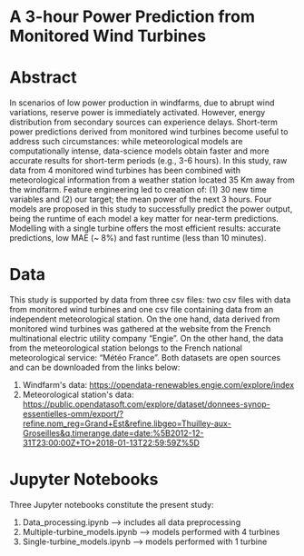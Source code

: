 # A 3-hour Power Prediction from Monitored Wind Turbines
# Abstract
In scenarios of low power production in windfarms, due to abrupt wind variations, reserve power is immediately activated. However, energy distribution from secondary sources can experience delays. Short-term power predictions derived from monitored wind turbines become useful to address such circumstances: while meteorological models are computationally intense, data-science models obtain faster and more accurate results for short-term periods (e.g., 3-6 hours). In this study, raw data from 4 monitored wind turbines has been combined with meteorological information from a weather station located 35 Km away from the windfarm. Feature engineering led to creation of: (1) 30 new time variables and (2) our target; the mean power of the next 3 hours. Four models are proposed in this study to successfully predict the power output, being the runtime of each model a key matter for near-term predictions. Modelling with a single turbine offers the most efficient results: accurate predictions, low MAE (~ 8%) and fast runtime (less than 10 minutes).
# Data
This study is supported by data from three csv files: two csv files with data from monitored wind turbines and one csv file containing data from an independent meteorological station. On the one hand, data derived from monitored wind turbines was gathered at the website from the French multinational electric utility company “Engie”. On the other hand, the data from the meteorological station belongs to the French national meteorological service: “Météo France”. Both datasets are open sources and can be downloaded from the links below:

 1) Windfarm's data: https://opendata-renewables.engie.com/explore/index
 2) Meteorological station's data: https://public.opendatasoft.com/explore/dataset/donnees-synop-essentielles-omm/export/?refine.nom_reg=Grand+Est&refine.libgeo=Thuilley-aux-Groseilles&q.timerange.date=date:%5B2012-12-31T23:00:00Z+TO+2018-01-13T22:59:59Z%5D
 # Jupyter Notebooks
 Three Jupyter notebooks constitute the present study:
 
 1. Data_processing.ipynb          --> includes all data preprocessing
 2. Multiple-turbine_models.ipynb  --> models performed with 4 turbines
 3. Single-turbine_models.ipynb    --> models performed with 1 turbine
